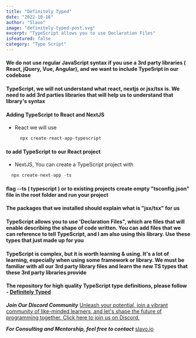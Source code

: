 ```yaml
---
title: "Definitely Typed"
date: "2022-10-16"
author: "Slavo"
image: "definitely-typed-post.svg"
excerpt: "TypeScript allows you to use Declaration Files"
isFeatured: false
category: "Type Script"
---
```


#### We do not use regular JavaScript syntax if you use a 3rd party libraries ( React, jQuery, Vue, Angular), and we want to include TypeSript in our codebase

#### TypeScript, we will not understand what react, nextjs or jsx/tsx is. We need to add 3rd parties libraries that will help us to understand that library's syntax

#### Adding TypeScript to React and NextJS

- React we will use

  ```js
    npx create-react-app-typescript
  ```

#### to add TypeScript to our React project

- NextJS, You can create a TypeScript project with

```js
  npx create-next-app -ts
```

#### flag --ts ( typescript ) or to existing projects create empty "tsconfig.json" file in the root folder and run your project

#### The packages that we installed should explain what is "jsx/tsx" for us

#### TypeScript allows you to use 'Declaration Files", which are files that will enable describing the shape of code written. You can add files that we can reference to tell TypeScript, and I am also using this library. Use these types that just made up for you

#### TypeScript is complex, but it is worth learning & using. It's a lot of learning, especially when using some framework or library. We must be familiar with all our 3rd party library files and learn the new TS types that these 3rd party libraries provide

#### The repository for high quality TypeScript type definitions, please follow - [Definitely Typed](https://definitelytyped.org/)

**_Join Our Discord Community_** [Unleash your potential, join a vibrant community of like-minded learners, and let's shape the future of programming together. Click here to join us on Discord.](https://discord.gg/A75tvDvZ)

**_For Consulting and Mentorship, feel free to contact_** [slavo.io](/contact)
